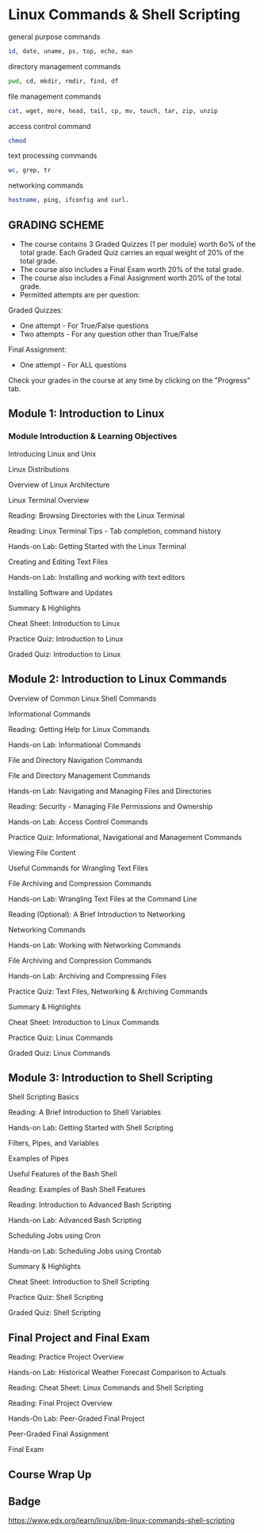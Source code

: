 # Linux Commands & Shell Scripting

general purpose commands
```bash
id, date, uname, ps, top, echo, man
```
directory management commands
```bash
pwd, cd, mkdir, rmdir, find, df
```
file management commands
```bash
cat, wget, more, head, tail, cp, mv, touch, tar, zip, unzip
```
access control command
```bash
chmod
```
text processing commands
```bash
wc, grep, tr
```
networking commands
```bash
hostname, ping, ifconfig and curl.
```
## GRADING SCHEME

* The course contains 3 Graded Quizzes (1 per module) worth 6o% of the total grade. Each Graded Quiz carries an equal weight of 20% of the total grade.
* The course also includes a Final Exam worth 20% of the total grade.
* The course also includes a Final Assignment worth 20% of the total grade.
* Permitted attempts are per question:

Graded Quizzes:
* One attempt - For True/False questions
* Two attempts - For any question other than True/False

Final Assignment:
* One attempt - For ALL questions

Check your grades in the course at any time by clicking on the "Progress" tab.

## Module 1: Introduction to Linux

### Module Introduction & Learning Objectives

Introducing Linux and Unix

Linux Distributions

Overview of Linux Architecture

Linux Terminal Overview

Reading: Browsing Directories with the Linux Terminal

Reading: Linux Terminal Tips - Tab completion, command history

Hands-on Lab: Getting Started with the Linux Terminal

Creating and Editing Text Files

Hands-on Lab: Installing and working with text editors

Installing Software and Updates

Summary & Highlights

Cheat Sheet: Introduction to Linux

Practice Quiz: Introduction to Linux

Graded Quiz: Introduction to Linux

## Module 2: Introduction to Linux Commands

Overview of Common Linux Shell Commands

Informational Commands

Reading: Getting Help for Linux Commands

Hands-on Lab: Informational Commands

File and Directory Navigation Commands

File and Directory Management Commands

Hands-on Lab:  Navigating and Managing Files and Directories

Reading: Security - Managing File Permissions and Ownership

Hands-on Lab: Access Control Commands

Practice Quiz: Informational, Navigational and Management Commands 

Viewing File Content

Useful Commands for Wrangling Text Files

File Archiving and Compression Commands

Hands-on Lab: Wrangling Text Files at the Command Line

Reading (Optional): A Brief Introduction to Networking

Networking Commands

Hands-on Lab: Working with Networking Commands

File Archiving and Compression Commands

Hands-on Lab: Archiving and Compressing Files

Practice Quiz: Text Files, Networking & Archiving Commands

Summary & Highlights

Cheat Sheet: Introduction to Linux Commands

Practice Quiz: Linux Commands

Graded Quiz: Linux Commands

## Module 3: Introduction to Shell Scripting

Shell Scripting Basics

Reading: A Brief Introduction to Shell Variables

Hands-on Lab: Getting Started with Shell Scripting

Filters, Pipes, and Variables

Examples of Pipes

Useful Features of the Bash Shell

Reading: Examples of Bash Shell Features

Reading: Introduction to Advanced Bash Scripting

Hands-on Lab: Advanced Bash Scripting

Scheduling Jobs using Cron

Hands-on Lab: Scheduling Jobs using Crontab

Summary & Highlights

Cheat Sheet: Introduction to Shell Scripting

Practice Quiz: Shell Scripting

Graded Quiz: Shell Scripting

## Final Project and Final Exam

Reading: Practice Project Overview

Hands-on Lab: Historical Weather Forecast Comparison to Actuals

Reading: Cheat Sheet: Linux Commands and Shell Scripting

Reading: Final Project Overview

Hands-On Lab: Peer-Graded Final Project

Peer-Graded Final Assignment

Final Exam

## Course Wrap Up

## Badge

https://www.edx.org/learn/linux/ibm-linux-commands-shell-scripting
